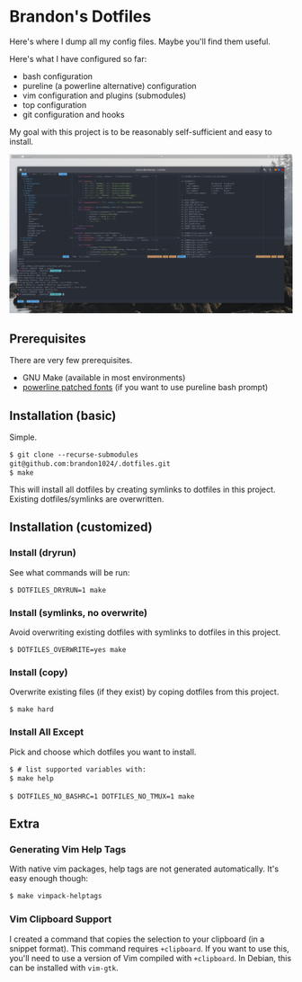 # Brandon's Dotfiles
Here's where I dump all my config files. Maybe you'll find them useful.

Here's what I have configured so far:
- bash configuration
- pureline (a powerline alternative) configuration
- vim configuration and plugins (submodules)
- top configuration
- git configuration and hooks

My goal with this project is to be reasonably self-sufficient and easy to
install.

![](.gitlab/screenshot.png)


## Prerequisites
There are very few prerequisites.
- GNU Make (available in most environments)
- [powerline patched fonts](https://github.com/powerline/fonts)
(if you want to use pureline bash prompt)


## Installation (basic)
Simple.

```
$ git clone --recurse-submodules git@github.com:brandon1024/.dotfiles.git
$ make
```

This will install all dotfiles by creating symlinks to dotfiles in this project.
Existing dotfiles/symlinks are overwritten.


## Installation (customized)
### Install (dryrun)
See what commands will be run:

```
$ DOTFILES_DRYRUN=1 make
```

### Install (symlinks, no overwrite)
Avoid overwriting existing dotfiles with symlinks to dotfiles in this project.

```
$ DOTFILES_OVERWRITE=yes make
```

### Install (copy)
Overwrite existing files (if they exist) by coping dotfiles from this project.

```
$ make hard
```

### Install All Except
Pick and choose which dotfiles you want to install.

```
$ # list supported variables with:
$ make help

$ DOTFILES_NO_BASHRC=1 DOTFILES_NO_TMUX=1 make
```

## Extra
### Generating Vim Help Tags
With native vim packages, help tags are not generated automatically. It's
easy enough though:
```bash
$ make vimpack-helptags
```

### Vim Clipboard Support
I created a command that copies the selection to your clipboard (in a snippet
format). This command requires `+clipboard`. If you want to use this, you'll
need to use a version of Vim compiled with `+clipboard`. In Debian, this can be
installed with `vim-gtk`.
